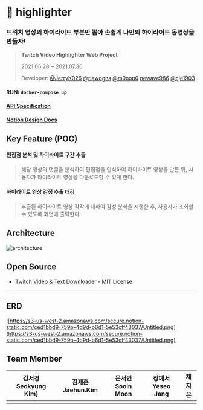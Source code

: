 # 📼 highlighter

### 트위치 영상의 하이라이트 부분만 뽑아 손쉽게 나만의 하이라이트 동영상을 만들자!

> **Twitch Video Highlighter Web Project**
>
> 2021.06.28 ~ 2021.07.30
>
> Developer: [@JerryK026](https://github.com/JerryK026) [@rlawogns](https://github.com/rlawogns) [@m0oon0](https://github.com/m0oon0) [newave986](https://github.com/newave986) [@cje1903](https://github.com/cje1903)

#### RUN: `docker-compose up`
#### [API Specification](https://github.com/21-summer-team-h/highlighter/wiki)
#### [Notion Design Docs](https://www.notion.so/Team-H-Docs-f162f52cb49c486f9a1b97cf17767a3a)

## Key Feature (POC)

#### 편집점 분석 및 하이라이트 구간 추출

> 해당 영상의 댓글을 분석하여 편집점을 인식하여 하이라이트 영상을 만든 뒤, 사용자가 하이라이트 영상을 다운로드할 수 있게 한다.

#### 하이라이트 영상 감정 추출 태깅

> 추출된 하이라이트 영상 각각에 대하여 감성 분석을 시행한 후, 사용자가 조회할 수 있도록 화면에 출력한다.


## Architecture
![architecture](https://user-images.githubusercontent.com/69420512/126595031-daf7ed91-e70e-458c-a7fd-5806d8afa7c4.png)

## Open Source <br />
- [Twitch Video & Text Downloader](https://github.com/lay295/TwitchDownloader) - MIT License

---

## ERD
![https://s3-us-west-2.amazonaws.com/secure.notion-static.com/ced1bbd9-759b-4d9d-b6d1-5e53cff43037/Untitled.png](https://s3-us-west-2.amazonaws.com/secure.notion-static.com/ced1bbd9-759b-4d9d-b6d1-5e53cff43037/Untitled.png)

## Team Member

|김서경 Seokyung Kim)|김재훈 Jaehun.Kim|문서인 Sooin Moon|장예서 Yeseo Jang|채지은|
|:---:|:---:|:---:|:---:|:---:|
||||||
